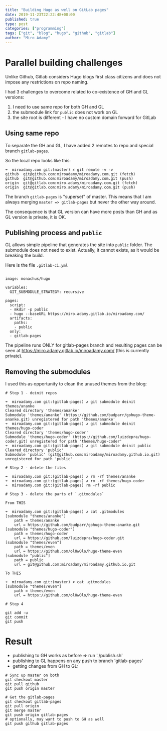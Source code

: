 ```yaml
---
title: "Building Hugo as well on GitLab pages"
date: 2019-11-23T22:22:48+08:00
published: true
type: post
categories: ["programming"]
tags: ["git", "blog", "hugo", "github", "gitlab"]
author: "Miro Adamy"
---
```


# Parallel building challenges

Unlike Github, Gitlab considers Hugo blogs first class citizens and does not impose any restrictions on repo naming.

I had 3 challenges to overcome related to co-existence of GH and GL versions:

1. I need to use same repo for both GH and GL
2. the submodule link for `public` does not work on GL
3. the site root is different - I have no custom domain forward for GitLab

## Using same repo

To separate the GH and GL, I have added 2 remotes to repo and special branch `gitlab-pages`.

So the local repo looks like this:

```
➜  miroadamy.com git:(master) ✗ git remote -v -v
github  git@github.com:miroadamy/miroadamy.com.git (fetch)
github  git@github.com:miroadamy/miroadamy.com.git (push)
origin  git@gitlab.com:miro.adamy/miroadamy.com.git (fetch)
origin  git@gitlab.com:miro.adamy/miroadamy.com.git (push)
```

The branch `gitlab-pages` is "superset" of master. This means that I am always merging `master => gitlab-pages` but never the other way around.

The consequence is that GL version can have more posts than GH and as GL version is private, it is OK.

## Publishing process and `public`

GL allows simple pipeline that generates the site into `public` folder. The submodule does not need to exist.
Actually, it cannot exists, as it would be breaking the build.

Here is the file `.gitlab-ci.yml`

```

image: monachus/hugo

variables:
  GIT_SUBMODULE_STRATEGY: recursive

pages:
  script:
  - mkdir -p public
  - hugo --baseURL https://miro.adamy.gitlab.io/miroadamy.com/
  artifacts:
    paths:
    - public
  only:
  - gitlab-pages
```

The pipeline runs ONLY for gitlab-pages branch and resulting pages can be seen at <https://miro.adamy.gitlab.io/miroadamy.com/> (this is currently private).

## Removing the submodules

I used this as opportunity to clean the unused themes from the blog:


```
# Step 1 - deinit repos

➜  miroadamy.com git:(gitlab-pages) ✗ git submodule deinit themes/ananke
Cleared directory 'themes/ananke'
Submodule 'themes/ananke' (https://github.com/budparr/gohugo-theme-ananke.git) unregistered for path 'themes/ananke'
➜  miroadamy.com git:(gitlab-pages) ✗ git submodule deinit themes/hugo-coder
Cleared directory 'themes/hugo-coder'
Submodule 'themes/hugo-coder' (https://github.com/luizdepra/hugo-coder.git) unregistered for path 'themes/hugo-coder'
➜  miroadamy.com git:(gitlab-pages) ✗ git submodule deinit public
Cleared directory 'public'
Submodule 'public' (git@github.com:miroadamy/miroadamy.github.io.git) unregistered for path 'public'

# Step 2 - delete the files

➜  miroadamy.com git:(gitlab-pages) ✗ rm -rf themes/ananke
➜  miroadamy.com git:(gitlab-pages) ✗ rm -rf themes/hugo-coder
➜  miroadamy.com git:(gitlab-pages) rm -rf public

# Step 3 - delete the parts of `.gitmodules`

From THIS

➜  miroadamy.com git:(gitlab-pages) ✗ cat .gitmodules
[submodule "themes/ananke"]
    path = themes/ananke
    url = https://github.com/budparr/gohugo-theme-ananke.git
[submodule "themes/hugo-coder"]
    path = themes/hugo-coder
    url = https://github.com/luizdepra/hugo-coder.git
[submodule "themes/even"]
    path = themes/even
    url = https://github.com/olOwOlo/hugo-theme-even
[submodule "public"]
    path = public
    url = git@github.com:miroadamy/miroadamy.github.io.git

To THIS

➜  miroadamy.com git:(master) ✗ cat .gitmodules
[submodule "themes/even"]
    path = themes/even
    url = https://github.com/olOwOlo/hugo-theme-even

# Step 4 

git add -u
git commit 
git push

```

# Result

* publishing to GH works as before => run './publish.sh'
* publishing to GL happens on any push to branch 'gitlab-pages'
* getting changes from GH to GL:

```
# Sync up master on both
git checkout master
git pull github
git push origin master

# Get the gitlab-pages
git checkout gitlab-pages
git pull origin
git merge master
git push origin gitlab-pages
# optionally, may want to push to GH as well
git push github gitlab-pages

```